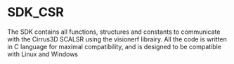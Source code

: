 # SDK_CSR

The SDK contains all functions, structures and constants to communicate with the Cirrus3D SCALSR using the visionerf librairy. All the code is written in C language for maximal compatibility, and is designed to be compatible with Linux and Windows

